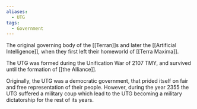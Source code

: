 ```yaml
---
aliases:
  - UTG
tags:
  - Government
---
```

The original governing body of the [[Terran]]s and later the [[Artificial Intelligence]], when they first left their homeworld of [[Terra Maxima]].

The UTG was formed during the Unification War of 2107 TMY, and survived until the formation of [[the Alliance]]. 

Originally, the UTG was a democratic government, that prided itself on fair and free representation of their people. However, during the year 2355 the UTG suffered a military coup which lead to the UTG becoming a military dictatorship for the rest of its years.